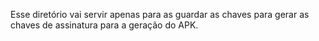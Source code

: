 Esse diretório vai servir apenas para as guardar as chaves para gerar
as chaves de assinatura para a geração do APK.